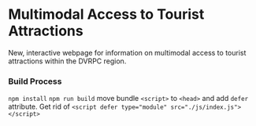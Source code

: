 # Multimodal Access to Tourist Attractions
New, interactive webpage for information on multimodal access to tourist attractions within the DVRPC region.

### Build Process
`npm install`
`npm run build`
move bundle `<script>` to `<head>` and add `defer` attribute. Get rid of `<script defer type="module" src="./js/index.js"></script>`